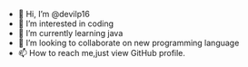 - 👋 Hi, I’m @devilp16
- 👀 I’m interested in coding
- 🌱 I’m currently learning java
- 💞️ I’m looking to collaborate on new programming language
- 📫 How to reach me,just view GitHub profile. 

<!---
devilp16/devilp16 is a ✨ special ✨ repository because its `README.md` (this file) appears on your GitHub profile.
You can click the Preview link to take a look at your changes.
--->

